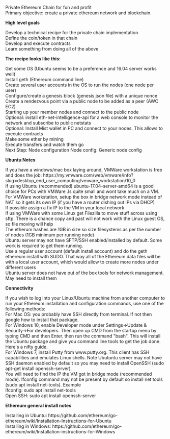 
<head>
</head>

<p><span class="auto-style1">Private Ethereum Chain for fun and profit</span><br>
Primary objective: create a private ethereum network and blockchain.</p>
<p><strong>High level goals</strong></p>
<p class="auto-style2">Develop a technical recipe for the private chain 
implementation<br>Define the coin/token in that chain<br>Develop and execute 
contracts<br>Learn something from doing all of the above<br></p>
<p><strong>The recipe looks like this:</strong></p>
<p class="auto-style2">Get some OS (Ubuntu seems to be a preference and 16.04 
server works well)<br>Install geth (Ethereum command line)<br>Create several 
user accounts in the OS to run the nodes (one node per user)<br>Configure/create 
a genesis block (genesis.json file) with a unique nonce<br>Create a rendezvous 
point via a public node to be added as a peer (AWC EC2) <br>Starting up your 
member nodes and connect to the public node <br>Optional: install 
eth-net-intelligence-api for a web console to monitor the network and subscribe 
to public netstats<br>Optional: Install Mist wallet in PC and connect to your 
nodes. This allows to execute contracts<br>Make some ether by mining<br>Execute 
transfers and watch them go<br>Next Step: Node configuration Node config: 
Generic node config<br></p>
<p><strong>Ubuntu Notes</strong></p>
<p class="auto-style2">If you have a windows/mac box laying around, VMWare 
workstation is free and does the job: 
https://my.vmware.com/web/vmware/info?slug=desktop_end_user_computing/vmware_workstation/10_0
<br>If using Ubuntu (recommended) ubuntu-17.04-server-amd64 is a good choice for 
PCs with VMWare .Is quite small and wont take much on a VM.<br>For VMWare 
workstation, setup the box in bridge network mode instead of NAT so it gets its 
own IP (if you have a router dishing out IPs via DHCP)<br>If possible assign a 
fix IP to the VM in your local network<br>If using VMWare with some Linux get 
Filezilla to move stuff across using sftp. There is a chance copy and past will 
not work with the Linux guest OS, so file moving will help<br>The etherum hashes 
are 1GB in size so size filesystems as per the number of nodes (1GB minimum per 
running node)<br>Ubuntu server may not have SFTP/SSH enabled/installed by 
default. Some work is required to get them running.<br>Use a regular user 
account (default install account) and do the geth ethereum install with SUDO. 
That way all of the Ethereum data files will be with a local user account, which 
would allow to create more nodes under different users<br>Ubuntu server does not 
have out of the box tools for network management. May need to install them</p>
<p><strong>Connectivity</strong></p>
<p class="auto-style2">If you wish to log into your Linux/Ubuntu machine from 
another computer to run your Ethereum installation and configuration commands, 
use one of the following methods: <br>For Mac OS: you probably have SSH directly 
from terminal. If not then google how to install that package.<br>For Windows 
10, enable Developer mode under Settings-&gt;Update &amp; Security-&gt;For developers. 
Then open up CMD from the startup menu by typing CMD and then Enter. then run 
the command &quot;bash&quot;. This will install the Ubuntu package and give you command 
line tools to get the job done. Here's a nifty guide.<br>For Windows 7, install 
Putty from www.putty.org. This client has SSH capabilities and emulates Linux 
shells. Note Ubutuntu server may not have SSH daemon enabled by default so you 
may need to install OpenSSH (sudo apt-get install openssh-server). <br>You will 
need to find the IP the VM got in bridge mode (recommended mode). Ifconfig 
command may not be present by default so install net tools (sudo apt install 
net-tools). Example<br>Ifconfig: sudo apt install net-tools<br>Open SSH: sudo 
apt install openssh-server<br></p>
<p><strong>Ethereum general install notes</strong></p>
<p class="auto-style2">Installing in Ubuntu: 
https://github.com/ethereum/go-ethereum/wiki/Installation-Instructions-for-Ubuntu
<br>Installing in Windows: 
https://github.com/ethereum/go-ethereum/wiki/Installation-instructions-for-Windows</p>
